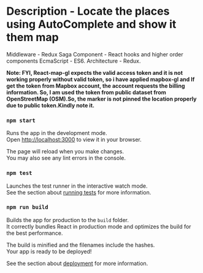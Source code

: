 # Description - Locate the places using AutoComplete and show it them map

Middleware - Redux Saga
Component - React hooks and higher order components
EcmaScript - ES6.
Architecture - Redux.

**Note: FYI, React-map-gl expects the valid access token and it is not working properly without valid token, so i have applied mapbox-gl and If get the token from Mapbox account, the account requests the billing information. So, I am used the token from public dataset from OpenStreetMap (OSM).So, the marker is not pinned the location properly due to public token.Kindly note it.**

### `npm start`

Runs the app in the development mode.\
Open [http://localhost:3000](http://localhost:3000) to view it in your browser.

The page will reload when you make changes.\
You may also see any lint errors in the console.

### `npm test`

Launches the test runner in the interactive watch mode.\
See the section about [running tests](https://facebook.github.io/create-react-app/docs/running-tests) for more information.

### `npm run build`

Builds the app for production to the `build` folder.\
It correctly bundles React in production mode and optimizes the build for the best performance.

The build is minified and the filenames include the hashes.\
Your app is ready to be deployed!

See the section about [deployment](https://facebook.github.io/create-react-app/docs/deployment) for more information.
